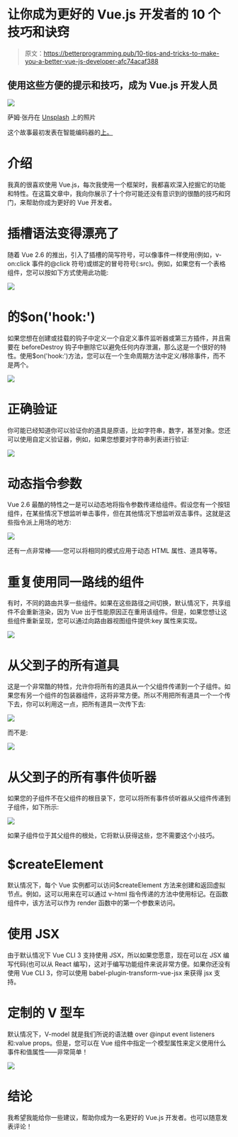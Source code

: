 # 让你成为更好的 Vue.js 开发者的 10 个技巧和诀窍

> 原文：<https://betterprogramming.pub/10-tips-and-tricks-to-make-you-a-better-vue-js-developer-afc74acaf388>

## 使用这些方便的提示和技巧，成为 Vue.js 开发人员

![](img/0da73f075de5b12057093f08a09e8ab1.png)

萨姆·张丹在 [Unsplash](https://unsplash.com/s/photos/tip-jar?utm_source=unsplash&utm_medium=referral&utm_content=creditCopyText) 上的照片

这个故事最初发表在智能编码器的[上。](https://thesmartcoder.dev/10-tips-and-tricks-to-make-you-a-better-vuejs-developer/)

# 介绍

我真的很喜欢使用 Vue.js，每次我使用一个框架时，我都喜欢深入挖掘它的功能和特性。在这篇文章中，我向你展示了十个你可能还没有意识到的很酷的技巧和窍门，来帮助你成为更好的 Vue 开发者。

# 插槽语法变得漂亮了

随着 Vue 2.6 的推出，引入了插槽的简写符号，可以像事件一样使用(例如，v-on:click 事件的@click 符号)或绑定的冒号符号(:src)。例如，如果您有一个表格组件，您可以按如下方式使用此功能:

![](img/43f65d92a559c92a17d02b61b3eecac2.png)

# 的$on('hook:')

如果您想在创建或挂载的钩子中定义一个自定义事件监听器或第三方插件，并且需要在 beforeDestroy 钩子中删除它以避免任何内存泄漏，那么这是一个很好的特性。使用$on('hook:')方法，您可以在一个生命周期方法中定义/移除事件，而不是两个。

![](img/7bd7871e3b6d74022835f0fbab873761.png)

# 正确验证

你可能已经知道你可以验证你的道具是原语，比如字符串，数字，甚至对象。您还可以使用自定义验证器，例如，如果您想要对字符串列表进行验证:

![](img/6450990c8701742303d5364b6b69b701.png)

# 动态指令参数

Vue 2.6 最酷的特性之一是可以动态地将指令参数传递给组件。假设您有一个按钮组件，在某些情况下想监听单击事件，但在其他情况下想监听双击事件。这就是这些指令派上用场的地方:

![](img/df096e865cf2305af212024cb5d2f00f.png)

还有一点非常棒——您可以将相同的模式应用于动态 HTML 属性、道具等等。

# 重复使用同一路线的组件

有时，不同的路由共享一些组件。如果在这些路径之间切换，默认情况下，共享组件不会重新渲染，因为 Vue 出于性能原因正在重用该组件。但是，如果您想让这些组件重新呈现，您可以通过向路由器视图组件提供:key 属性来实现。

![](img/2d8674fcd7380760d3c6f079b0fdb061.png)

# 从父到子的所有道具

这是一个非常酷的特性，允许你将所有的道具从一个父组件传递到一个子组件。如果您有另一个组件的包装器组件，这将非常方便。所以不用把所有道具一个一个传下去，你可以利用这一点，把所有道具一次传下去:

![](img/0f2a4ad7b113108262ae344c4ae7ef0a.png)

而不是:

![](img/283db84fc6d91bfc9fb944af1137e3bc.png)

# 从父到子的所有事件侦听器

如果您的子组件不在父组件的根目录下，您可以将所有事件侦听器从父组件传递到子组件，如下所示:

![](img/89369ac4143a57b02ac39e99e0537698.png)

如果子组件位于其父组件的根处，它将默认获得这些，您不需要这个小技巧。

# $createElement

默认情况下，每个 Vue 实例都可以访问$createElement 方法来创建和返回虚拟节点。例如，这可以用来在可以通过 v-html 指令传递的方法中使用标记。在函数组件中，该方法可以作为 render 函数中的第一个参数来访问。

# 使用 JSX

由于默认情况下 Vue CLI 3 支持使用 JSX，所以如果您愿意，现在可以在 JSX 编写代码(也可以从 React 编写)，这对于编写功能组件来说非常方便。如果你还没有使用 Vue CLI 3，你可以使用 babel-plugin-transform-vue-jsx 来获得 jsx 支持。

# 定制的 V 型车

默认情况下，V-model 就是我们所说的语法糖 over @input event listeners 和:value props。但是，您可以在 Vue 组件中指定一个模型属性来定义使用什么事件和值属性——非常简单！

![](img/31ecc7499fcf51073480176e27ee304f.png)

# 结论

我希望我能给你一些建议，帮助你成为一名更好的 Vue.js 开发者。也可以随意发表评论！
